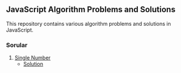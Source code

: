 ## JavaScript Algorithm Problems and Solutions

This repository contains various algorithm problems and solutions in JavaScript.

### Sorular

1. [Single Number](./0-single-number)
   - [Solution](./0-single-number/solution.js)
